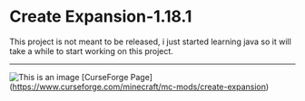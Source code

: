 # Create Expansion-1.18.1
This project is not meant to be released, i just started learning java so it will take a while 
to start working on this project.

--------------------------------------------------------------------------------------------------------------
![This is an image](https://media.discordapp.net/attachments/904808183812460564/905903537307938826/Copper_Watering_Can_V1.png?width=585&height=585) [CurseForge Page]          (https://www.curseforge.com/minecraft/mc-mods/create-expansion)


